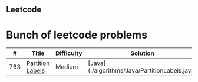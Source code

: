 ## Leetcode
# Bunch of leetcode problems


| # | Title | Difficulty | Solution |
|---| ----- | ---------- | -------- |
|763|[Partition Labels](https://leetcode.com/problems/partition-labels)|Medium|[Java] (./algorithms/Java/PartitionLabels.java) |

